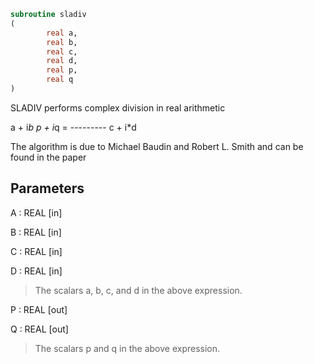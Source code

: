 ```fortran
subroutine sladiv
(
        real a,
        real b,
        real c,
        real d,
        real p,
        real q
)
```

SLADIV performs complex division in  real arithmetic

a + i*b
p + i*q = ---------
c + i*d

The algorithm is due to Michael Baudin and Robert L. Smith
and can be found in the paper

## Parameters
A : REAL [in]

B : REAL [in]

C : REAL [in]

D : REAL [in]
> The scalars a, b, c, and d in the above expression.

P : REAL [out]

Q : REAL [out]
> The scalars p and q in the above expression.
